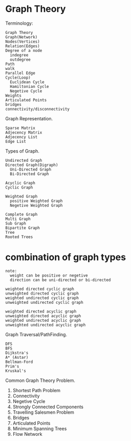 # Graph Theory

Terminology:

    Graph Theory
    Graph(Network)
    Nodes(Vertices)
    Relation(Edges)
    Degree of a node
      indegree
      outdegree
    Path
    walk
    Parallel Edge
    Cycle(Loop)
      Euclidean Cycle
      Hamiltonian Cycle
      Negetive Cycle
    Weights
    Articulated Points
    bridges
    connectivity/disconnectivity
    
    
Graph Representation.
    
    Sparse Matrix
    Adjecency Matrix
    Adjecency List
    Edge List

Types of Graph.

    Undirected Graph
    Directed Graph(Digraph)
      Uni-Directed Graph
      Bi-Directed Graph
    
    Acyclic Graph
    Cyclic Graph
    
    Weighted Graph
      positive Weighted Graph
      Negetive Weighted Graph
    
    Complete Graph
    Multi Graph
    Sub Graph
    Bipartite Graph
    Tree
    Rooted Trees

# combination of graph types

    note:
      weight can be positive or negetive
      direction can be uni-directed or bi-directed
    
    weighted directed cyclic graph
    unweighted directed cyclic graph
    weighted undirected cyclic graph
    unweighted undirected cyclic graph
    
    weighted directed acyclic graph
    unweighted directed acyclic graph
    weighted undirected acyclic graph
    unweighted undirected acyclic graph
    
Graph Traversal/PathFinding.

    DFS
    BFS
    Dijkstra's
    A* (Astar)
    Bellman-Ford
    Prim's
    Kruskal's

Common Graph Theory Problem.
1. Shortest Path Problem
2. Connectivity
3. Negetive Cycle
4. Strongly Connected Components
5. Travelling Salesmen Problem
6. Bridges
7. Articulated Points
8. Minimum Spanning Trees
9. Flow Network


